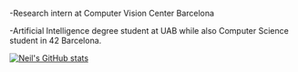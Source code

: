 -Research intern at Computer Vision Center Barcelona

-Artificial Intelligence degree student at UAB while also Computer Science student in 42 Barcelona.



[![Neil's GitHub stats](https://github-readme-stats.vercel.app/api?username=Neilus03&show_icons=true&theme=radical)](https://github.com/Neilus03)
